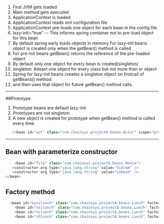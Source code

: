  1. First JVM gets loaded
1. Main method gets executed
1. ApplicationContext is loaded
1. ApplicationContext reads xml configuration file
1. ApplicationContext pre-loads one object for each bean in the config file.
1. lazy-init="true" -- This informs spring container not to pre-load object for this bean
 1. By default spring early loads objects in memory
 For lazy-init beans object is created only when the getBean() method is called
 1. For pre-init beans getBean() returns the reference of the pre-loaded object
1. By default only one object for every bean is created(singleton)
1. singleton: Atleast one object for every class but not more than or object
1. Spring for lazy-init beans creates a singleton object on firstcall of getBeans() method
1.  and then uses that object for future getBean() method calls.
 
 ------------------------------------
 
 ##Prototype
 1. Prototype beans are default lazy-init
 1. Prototypes are not singleton 
 1. A new object is created for prototype when getBean() method is called every time.
 
 ```java
 	/<bean id="act" class="com.chainsys.projectA.beans.Actor" scope="prototype"></bean>
```
---
## Bean with parameterize constructor
 
 ```java
 	 <bean id="film" class="com.chainsys.projectA.beans.Movie">
 	<constructor-arg type="java.lang.String" value="Vikram" />
 	<constructor-arg type="java.lang.String" value="Lokesh" />
 </bean>
 ```
## Factory method
```java
  <bean id="nvsilunch" class="com.chainsys.projectA.beans.Lunch" factory-method="createNonVegSouthIndianLunch" factory-bean = "lf"/>
    <bean id="vsilunch" class="com.chainsys.projectA.beans.Lunch" factory-method="createVegSouthIndianLunch" factory-bean = "lf"/>
    <bean id="nilunch" class="com.chainsys.projectA.beans.Lunch" factory-method="createNorthIndianLunch" factory-bean = "lf"/>
    <bean id="chlunch" class="com.chainsys.projectA.beans.Lunch" factory-method="createChineseIndianLunch" factory-bean = "lf"/>
```